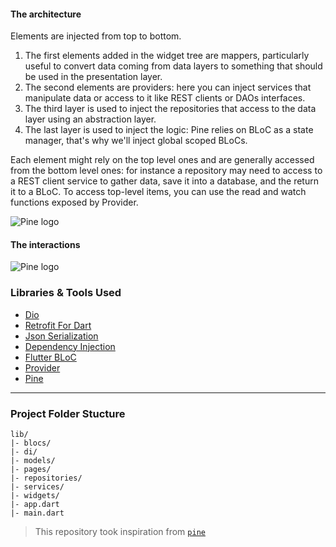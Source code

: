 #### The architecture
Elements are injected from top to bottom. 
1. The first elements added in the widget tree are mappers, particularly useful to convert data coming from data layers to something that should be used in the presentation layer.
2. The second elements are providers: here you can inject services that manipulate data or access to it like REST clients or DAOs interfaces.
3. The third layer is used to inject the repositories that access to the data layer using an abstraction layer.
4. The last layer is used to inject the logic: Pine relies on BLoC as a state manager, that's why we'll inject global scoped BLoCs.

Each element might rely on the top level ones and are generally accessed from the bottom level ones: for instance a repository may need to access to a REST client service to gather data, save it into a database, and the return it to a BLoC.
To access top-level items, you can use the read and watch functions exposed by Provider.

<img src="https://raw.githubusercontent.com/MyLittleSuite/pine/master/assets/architecture.png" alt="Pine logo" border="0">

#### The interactions
<img src="https://raw.githubusercontent.com/MyLittleSuite/pine/master/assets/interaction.png" alt="Pine logo" border="0">


### Libraries & Tools Used

* [Dio](https://github.com/flutterchina/dio)
* [Retrofit For Dart](https://github.com/trevorwang/retrofit.dart/)
* [Json Serialization](https://github.com/dart-lang/json_serializable)
* [Dependency Injection](https://github.com/fluttercommunity/get_it)
* [Flutter BLoC](https://pub.dev/packages/flutter_bloc)
* [Provider](https://pub.dev/packages/provider)
* [Pine](https://github.com/MyLittleSuite/pine)
---


### Project Folder Stucture

```
lib/
|- blocs/
|- di/
|- models/
|- pages/
|- repositories/
|- services/
|- widgets/
|- app.dart
|- main.dart
```

> This repository took inspiration from [`pine`](https://github.com/MyLittleSuite/pine)
